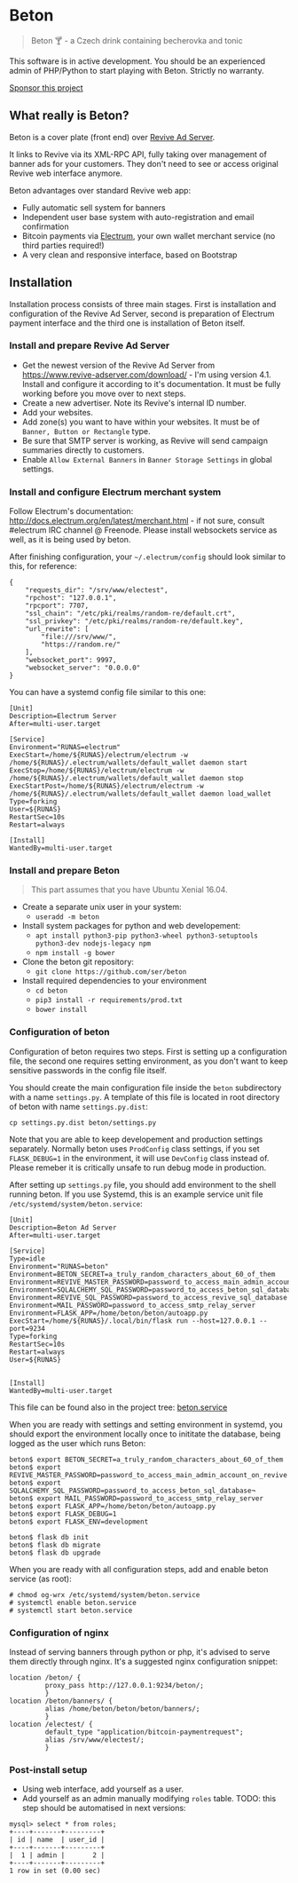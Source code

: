 # Beton
> Beton :cocktail: - a Czech drink containing becherovka and tonic

This software is in active development. You should be an experienced admin of
PHP/Python to start playing with Beton. Strictly no warranty. 

[Sponsor this project](https://liberapay.com/ser/donate)

## What really is Beton?
Beton is a cover plate (front end) over [Revive Ad Server](https://www.revive-adserver.com/).

It links to Revive via its XML-RPC API, fully taking over management of banner ads for your customers. They don't need to see or access original Revive web interface anymore.

Beton advantages over standard Revive web app:
* Fully automatic sell system for banners
* Independent user base system with auto-registration and email confirmation
* Bitcoin payments via [Electrum](https://electrum.org), your own wallet merchant service (no third parties required!)
* A very clean and responsive interface, based on Bootstrap
 
## Installation
Installation process consists of three main stages. First is installation and configuration of the Revive Ad Server, second is preparation of Electrum payment interface and the third one is installation of Beton itself.

### Install and prepare Revive Ad Server

* Get the newest version of the Revive Ad Server from https://www.revive-adserver.com/download/ - I'm using version 4.1. Install and configure it according to it's documentation. It must be fully working before you move over to next steps.
* Create a new advertiser. Note its Revive's internal ID number.
* Add your websites. 
* Add zone(s) you want to have within your websites. It must be of ```Banner, Button or Rectangle``` type.
* Be sure that SMTP server is working, as Revive will send campaign summaries
directly to customers.
* Enable ```Allow External Banners``` in ```Banner Storage Settings``` in global settings.

### Install and configure Electrum merchant system

Follow Electrum's documentation: http://docs.electrum.org/en/latest/merchant.html - if not sure, consult #electrum IRC channel @ Freenode. Please install websockets service as well, as it is being used by beton.

After finishing configuration, your ```~/.electrum/config``` should look similar to this, for reference:

```
{
    "requests_dir": "/srv/www/electest", 
    "rpchost": "127.0.0.1", 
    "rpcport": 7707, 
    "ssl_chain": "/etc/pki/realms/random-re/default.crt", 
    "ssl_privkey": "/etc/pki/realms/random-re/default.key", 
    "url_rewrite": [
        "file:///srv/www/", 
        "https://random.re/"
    ], 
    "websocket_port": 9997, 
    "websocket_server": "0.0.0.0"
}
```

You can have a systemd config file similar to this one:

```
[Unit]
Description=Electrum Server
After=multi-user.target

[Service]
Environment="RUNAS=electrum"
ExecStart=/home/${RUNAS}/electrum/electrum -w /home/${RUNAS}/.electrum/wallets/default_wallet daemon start
ExecStop=/home/${RUNAS}/electrum/electrum -w /home/${RUNAS}/.electrum/wallets/default_wallet daemon stop
ExecStartPost=/home/${RUNAS}/electrum/electrum -w /home/${RUNAS}/.electrum/wallets/default_wallet daemon load_wallet
Type=forking
User=${RUNAS}
RestartSec=10s
Restart=always

[Install]
WantedBy=multi-user.target
```

### Install and prepare Beton

> This part assumes that you have Ubuntu Xenial 16.04. 

* Create a separate unix user in your system:
  * ```useradd -m beton```
* Install system packages for python and web developement:
  * ```apt install python3-pip python3-wheel python3-setuptools python3-dev nodejs-legacy npm```
  * ```npm install -g bower```
* Clone the beton git repository:
  * ```git clone https://github.com/ser/beton```
* Install required dependencies to your environment
  * ```cd beton```
  * ```pip3 install -r requirements/prod.txt```
  * ```bower install```
  
### Configuration of beton

Configuration of beton requires two steps. First is setting up a configuration file, the second one requires setting environment, as you don't want to keep sensitive passwords in the config file itself.

You should create the main configuration file inside the ```beton``` subdirectory with a name ```settings.py```. A template of this file is located in root directory of beton with name ```settings.py.dist```:

```cp settings.py.dist beton/settings.py```

Note that you are able to keep developement and production settings separately. Normally beton uses ```ProdConfig``` class settings, if you set ``` FLASK_DEBUG=1``` in the environment, it will use ```DevConfig``` class instead of. Please remeber it is critically unsafe to run debug mode in production. 

After setting up ```settings.py``` file, you should add environment to the shell running beton. If you use Systemd, this is an example service unit file ```/etc/systemd/system/beton.service```:

```
[Unit]
Description=Beton Ad Server
After=multi-user.target

[Service]
Type=idle
Environment="RUNAS=beton"
Environment=BETON_SECRET=a_truly_random_characters_about_60_of_them
Environment=REVIVE_MASTER_PASSWORD=password_to_access_main_admin_account_on_revive
Environment=SQLALCHEMY_SQL_PASSWORD=password_to_access_beton_sql_database
Environment=REVIVE_SQL_PASSWORD=password_to_access_revive_sql_database
Environment=MAIL_PASSWORD=password_to_access_smtp_relay_server
Environment=FLASK_APP=/home/beton/beton/autoapp.py
ExecStart=/home/${RUNAS}/.local/bin/flask run --host=127.0.0.1 --port=9234
Type=forking
RestartSec=10s
Restart=always
User=${RUNAS}


[Install]
WantedBy=multi-user.target
```
This file can be found also in the project tree: [beton.service](beton.service)

When you are ready with settings and setting environment in systemd, you should export the environment locally once to inititate the database, being logged as the user which runs Beton:

```
beton$ export BETON_SECRET=a_truly_random_characters_about_60_of_them
beton$ export REVIVE_MASTER_PASSWORD=password_to_access_main_admin_account_on_revive
beton$ export SQLALCHEMY_SQL_PASSWORD=password_to_access_beton_sql_database¬
beton$ export MAIL_PASSWORD=password_to_access_smtp_relay_server
beton$ export FLASK_APP=/home/beton/beton/autoapp.py
beton$ export FLASK_DEBUG=1
beton$ export FLASK_ENV=development

beton$ flask db init
beton$ flask db migrate
beton$ flask db upgrade
```

When you are ready with all configuration steps, add and enable beton service (as root):

```
# chmod og-wrx /etc/systemd/system/beton.service
# systemctl enable beton.service
# systemctl start beton.service
```

### Configuration of nginx

Instead of serving banners through python or php, it's advised to serve them directly through nginx. It's a suggested nginx configuration snippet:

```
location /beton/ {
         proxy_pass http://127.0.0.1:9234/beton/;
         }
location /beton/banners/ {
         alias /home/beton/beton/beton/banners/;
         }
location /electest/ {
         default_type "application/bitcoin-paymentrequest";
         alias /srv/www/electest/;
         }
```

### Post-install setup

 * Using web interface, add yourself as a user. 
 * Add yourself as an admin manually modifying ```roles``` table. TODO: this step should be automatised in next versions:
 ```
 mysql> select * from roles;
+----+-------+---------+
| id | name  | user_id |
+----+-------+---------+
|  1 | admin |       2 |
+----+-------+---------+
1 row in set (0.00 sec)
 ```
